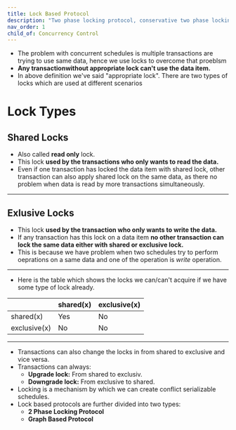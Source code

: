```yaml
---
title: Lock Based Protocol
description: "Two phase locking protocol, conservative two phase locking, strict two phase locking, rigorous two phase locking."
nav_order: 1
child_of: Concurrency Control
---
```


- The problem with concurrent schedules is multiple transactions are trying to use same data, hence we use locks to overcome that proeblsm
- **Any transactionwithout appropriate lock can't use the data item.**
- In above definition we've said "appropriate lock". There are two types of locks which are used at different scenarios

# Lock Types

## Shared Locks

- Also called **read only** lock.
- This lock **used by the transactions who only wants to read the data.**
- Even if one transaction has locked the data item with shared lock, other transaction can also apply shared lock on the same data, as there no problem when data is read by more transactions simultaneously.

***

## Exlusive Locks

- This lock **used by the transaction who only wants to write the data.**
- If any transaction has this lock on a data item **no other transaction can lock the same data either with shared or exclusive lock.**
- This is because we have problem when two schedules try to perform oeprations on a same data and one of the operation is *write* operation.

***

- Here is the table which shows the locks we can/can't acquire if we have some type of lock already.

||shared(x)|exclusive(x)|
|-|-|-|
|shared(x)|Yes|No|
|exclusive(x)|No|No|

***

- Transactions can also change the locks in from shared to exclusive and vice versa.
- Transactions can always:
    - **Upgrade lock:** From shared to exclusiv.
    - **Downgrade lock:** From exclusive to shared.
- Locking is a mechanism by which we can create conflict serializable schedules.
- Lock based protocols are further divided into two types:
    - **2 Phase Locking Protocol**
    - **Graph Based Protocol**